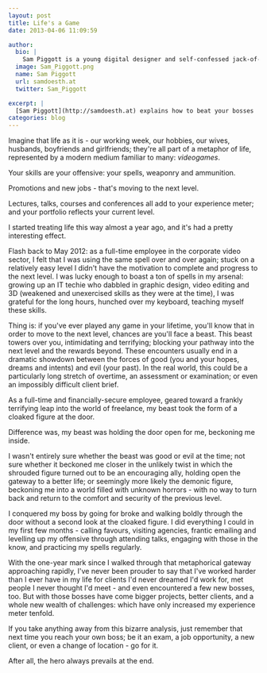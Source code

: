 ```yaml
---
layout: post
title: Life's a Game
date: 2013-04-06 11:09:59

author:
  bio: |
    Sam Piggott is a young digital designer and self-confessed jack-of-all-trades from London, UK. When he's not designing/coding/drinking copious amounts of coffee, Sam loves recording video tutorials for WebDesignerDepot, learning new software and air-drumming to whatever's on Spotify.
  image: Sam_Piggott.png
  name: Sam Piggott
  url: samdoesth.at
  twitter: Sam_Piggott

excerpt: |
  [Sam Piggott](http://samdoesth.at) explains how to beat your bosses
categories: blog
---
```


Imagine that life as it is - our working week, our hobbies, our wives, husbands, boyfriends and girlfriends; they're all part of a metaphor of life, represented by a modern medium familiar to many: *videogames*.

Your skills are your offensive: your spells, weaponry and ammunition.

Promotions and new jobs - that's moving to the next level.

Lectures, talks, courses and conferences all add to your experience meter; and your portfolio reflects your current level.

I started treating life this way almost a year ago, and it's had a pretty interesting effect.

Flash back to May 2012: as a full-time employee in the corporate video sector, I felt that I was using the same spell over and over again; stuck on a relatively easy level I didn't have the motivation to complete and progress to the next level. I was lucky enough to boast a ton of spells in my arsenal: growing up an IT techie who dabbled in graphic design, video editing and 3D (weakened and unexercised skills as they were at the time), I was grateful for the long hours, hunched over my keyboard, teaching myself these skills.

Thing is: if you've ever played any game in your lifetime, you'll know that in order to move to the next level, chances are you'll face a beast. This beast towers over you, intimidating and terrifying; blocking your pathway into the next level and the rewards beyond. These encounters usually end in a dramatic showdown between the forces of good (you and your hopes, dreams and intents) and evil (your past). In the real world, this could be a particularly long stretch of overtime, an assessment or examination; or even an impossibly difficult client brief.

As a full-time and financially-secure employee, geared toward a frankly terrifying leap into the world of freelance, my beast took the form of a cloaked figure at the door.

Difference was, my beast was holding the door open for me, beckoning me inside.

I wasn't entirely sure whether the beast was good or evil at the time; not sure whether it beckoned me closer in the unlikely twist in which the shrouded figure turned out to be an encouraging ally, holding open the gateway to a better life; or seemingly more likely the demonic figure, beckoning me into a world filled with unknown horrors - with no way to turn back and return to the comfort and security of the previous level.

I conquered my boss by going for broke and walking boldly through the door without a second look at the cloaked figure. I did everything I could in my first few months - calling favours, visiting agencies, frantic emailing and levelling up my offensive through attending talks, engaging with those in the know, and practicing my spells regularly.

With the one-year mark since I walked through that metaphorical gateway approaching rapidly, I've never been prouder to say that I've worked harder than I ever have in my life for clients I'd never dreamed I'd work for, met people I never thought I'd meet - and even encountered a few new bosses, too. But with those bosses have come bigger projects, better clients, and a whole new wealth of challenges: which have only increased my experience meter tenfold.

If you take anything away from this bizarre analysis, just remember that next time you reach your own boss; be it an exam, a job opportunity, a new client, or even a change of location - go for it.

After all, the hero always prevails at the end.
